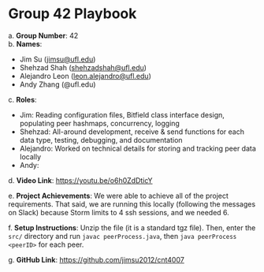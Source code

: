 # Group 42 Playbook

a. **Group Number**: 42  
b. **Names**:
- Jim Su (jimsu@ufl.edu)
- Shehzad Shah (shehzadshah@ufl.edu)
- Alejandro Leon (leon.alejandro@ufl.edu)
- Andy Zhang (@ufl.edu)

c. **Roles**:
- Jim: Reading configuration files, Bitfield class interface design, populating peer hashmaps, concurrency, logging
- Shehzad: All-around development, receive & send functions for each data type, testing, debugging, and documentation
- Alejandro: Worked on technical details for storing and tracking peer data locally
- Andy:

d. **Video Link**: https://youtu.be/o6h0ZdDticY

e. **Project Achievements**:
We were able to achieve all of the project requirements. That said, we are running this locally (following the messages on Slack) because Storm limits to 4 ssh sessions, and we needed 6.

f. **Setup Instructions**:
Unzip the file (it is a standard tgz file). Then, enter the `src/` directory and run `javac peerProcess.java`, then `java peerProcess <peerID>` for each peer.

g. **GitHub Link**: https://github.com/jimsu2012/cnt4007